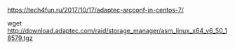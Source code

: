 https://tech4fun.ru/2017/10/17/adaptec-arcconf-in-centos-7/

wget http://download.adaptec.com/raid/storage_manager/asm_linux_x64_v6_50_18579.tgz

